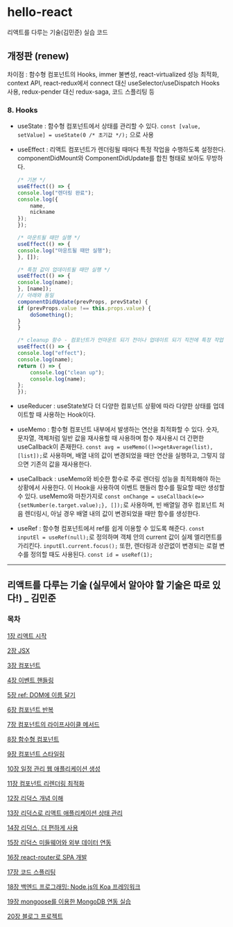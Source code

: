 # hello-react

리액트를 다루는 기술(김민준) 실습 코드

## 개정판 (renew)

차이점 : 함수형 컴포넌트의 Hooks, immer 불변성, react-virtualized 성능 최적화, context API, react-redux에서 connect 대신 useSelector/useDispatch Hooks 사용, redux-pender 대신 redux-saga, 코드 스플리팅 등

### 8. Hooks

- useState : 함수형 컴포넌트에서 상태를 관리할 수 있다. `const [value, setValue] = useState(0 /* 초기값 */);` 으로 사용

- useEffect : 리액트 컴포넌트가 렌더링될 때마다 특정 작업을 수행하도록 설정한다. componentDidMount와 ComponentDidUpdate를 합친 형태로 보아도 무방하다.

  ```js
  /* 기본 */
  useEffect(() => {
  console.log("렌더링 완료");
  console.log({
      name,
      nickname
  });
  });

  /* 마운트될 때만 실행 */
  useEffect(() => {
  console.log("마운트될 때만 실행");
  }, []);

  /* 특정 값이 업데이트될 때만 실행 */
  useEffect(() => {
  console.log(name);
  }, [name]);
  // 아래와 동일
  componentDidUpdate(prevProps, prevState) {
  if (prevProps.value !== this.props.value) {
      doSomething();
  }
  }

  /* cleanup 함수 - 컴포넌트가 언마운트 되기 전이나 업데이트 되기 직전에 특정 작업 수행도록 설정시 */
  useEffect(() => {
  console.log("effect");
  console.log(name);
  return () => {
      console.log("clean up");
      console.log(name);
  };
  });
  ```

- useReducer : useState보다 더 다양한 컴포넌트 상황에 따라 다양한 상태를 업데이트할 때 사용하는 Hook이다.

- useMemo : 함수형 컴포넌트 내부에서 발생하는 연산을 최적화할 수 있다. 숫자, 문자열, 객체처럼 일반 값을 재사용할 때 사용하며 함수 재사용시 더 간편한 useCallback이 존재한다. `const avg = useMemo(()=>getAverage(list), [list]);`로 사용하며, 배열 내의 값이 변경되었을 때만 연산을 실행하고, 그렇지 않으면 기존의 값을 재사용한다.

- useCallback : useMemo와 비슷한 함수로 주로 렌더링 성능을 최적화해야 하는 상황에서 사용한다. 이 Hook을 사용하여 이벤트 핸들러 함수를 필요할 때만 생성할 수 있다. useMemo와 마찬가지로 `const onChange = useCallback(e=>{setNumber(e.target.value);}, []);`로 사용하며, 빈 배열일 경우 컴포넌트 처음 렌더링시, 아닐 경우 배열 내의 값이 변경되었을 때만 함수를 생성한다.

- useRef : 함수형 컴포넌트에서 ref를 쉽게 이용할 수 있도록 해준다. `const inputEl = useRef(null);`로 정의하며 객체 안의 current 값이 실제 엘리먼트를 가리킨다. `inputEl.current.focus();` 또한, 렌더링과 상관없이 변경되는 로컬 변수를 정의할 때도 사용된다. `const id = useRef(1);`

---

## 리액트를 다루는 기술 (실무에서 알아야 할 기술은 따로 있다!) \_ 김민준

### 목차

[1장 리액트 시작](docs/01.md)

[2장 JSX](docs/02.md)

[3장 컴포넌트](docs/03.md)

[4장 이벤트 핸들링](docs/04.md)

[5장 ref: DOM에 이름 달기](docs/05.md)

[6장 컴포넌트 반복](docs/06.md)

[7장 컴포넌트의 라이프사이클 메서드](docs/07.md)

[8장 함수형 컴포넌트](docs/08.md)

[9장 컴포넌트 스타일링](docs/09.md)

[10장 일정 관리 웹 애플리케이션 생성](docs/10.md)

[11장 컴포넌트 리렌더링 최적화](docs/11.md)

[12장 리덕스 개념 이해](docs/12.md)

[13장 리덕스로 리액트 애플리케이션 상태 관리](docs/13.md)

[14장 리덕스, 더 편하게 사용](docs/14.md)

[15장 리덕스 미들웨어와 외부 데이터 연동](docs/15.md)

[16장 react-router로 SPA 개발](docs/16.md)

[17장 코드 스플리팅](docs/17.md)

[18장 백엔드 프로그래밍: Node.js의 Koa 프레임워크](docs/18.md)

[19장 mongoose를 이용한 MongoDB 연동 실습](docs/19.md)

[20장 블로그 프로젝트](docs/20.md)

